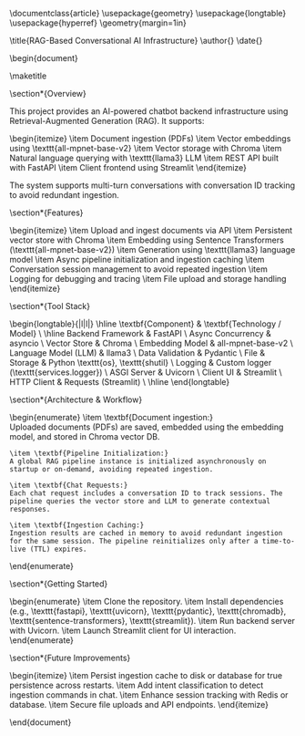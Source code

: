 \documentclass{article}
\usepackage{geometry}
\usepackage{longtable}
\usepackage{hyperref}
\geometry{margin=1in}

\title{RAG-Based Conversational AI Infrastructure}
\author{}
\date{}

\begin{document}

\maketitle

\section*{Overview}

This project provides an AI-powered chatbot backend infrastructure using Retrieval-Augmented Generation (RAG). It supports:

\begin{itemize}
    \item Document ingestion (PDFs)
    \item Vector embeddings using \texttt{all-mpnet-base-v2}
    \item Vector storage with Chroma
    \item Natural language querying with \texttt{llama3} LLM
    \item REST API built with FastAPI
    \item Client frontend using Streamlit
\end{itemize}

The system supports multi-turn conversations with conversation ID tracking to avoid redundant ingestion.

\section*{Features}

\begin{itemize}
    \item Upload and ingest documents via API
    \item Persistent vector store with Chroma
    \item Embedding using Sentence Transformers (\texttt{all-mpnet-base-v2})
    \item Generation using \texttt{llama3} language model
    \item Async pipeline initialization and ingestion caching
    \item Conversation session management to avoid repeated ingestion
    \item Logging for debugging and tracing
    \item File upload and storage handling
\end{itemize}

\section*{Tool Stack}

\begin{longtable}{|l|l|}
\hline
\textbf{Component} & \textbf{Technology / Model} \\
\hline
Backend Framework & FastAPI \\
Async Concurrency & asyncio \\
Vector Store & Chroma \\
Embedding Model & all-mpnet-base-v2 \\
Language Model (LLM) & llama3 \\
Data Validation & Pydantic \\
File \& Storage & Python \texttt{os}, \texttt{shutil} \\
Logging & Custom logger (\texttt{services.logger}) \\
ASGI Server & Uvicorn \\
Client UI & Streamlit \\
HTTP Client & Requests (Streamlit) \\
\hline
\end{longtable}

\section*{Architecture \& Workflow}

\begin{enumerate}
    \item \textbf{Document ingestion:}  
    Uploaded documents (PDFs) are saved, embedded using the embedding model, and stored in Chroma vector DB.
    
    \item \textbf{Pipeline Initialization:}  
    A global RAG pipeline instance is initialized asynchronously on startup or on-demand, avoiding repeated ingestion.
    
    \item \textbf{Chat Requests:}  
    Each chat request includes a conversation ID to track sessions. The pipeline queries the vector store and LLM to generate contextual responses.
    
    \item \textbf{Ingestion Caching:}  
    Ingestion results are cached in memory to avoid redundant ingestion for the same session. The pipeline reinitializes only after a time-to-live (TTL) expires.
\end{enumerate}

\section*{Getting Started}

\begin{enumerate}
    \item Clone the repository.
    \item Install dependencies (e.g., \texttt{fastapi}, \texttt{uvicorn}, \texttt{pydantic}, \texttt{chromadb}, \texttt{sentence-transformers}, \texttt{streamlit}).
    \item Run backend server with Uvicorn.
    \item Launch Streamlit client for UI interaction.
\end{enumerate}

\section*{Future Improvements}

\begin{itemize}
    \item Persist ingestion cache to disk or database for true persistence across restarts.
    \item Add intent classification to detect ingestion commands in chat.
    \item Enhance session tracking with Redis or database.
    \item Secure file uploads and API endpoints.
\end{itemize}

\end{document}
